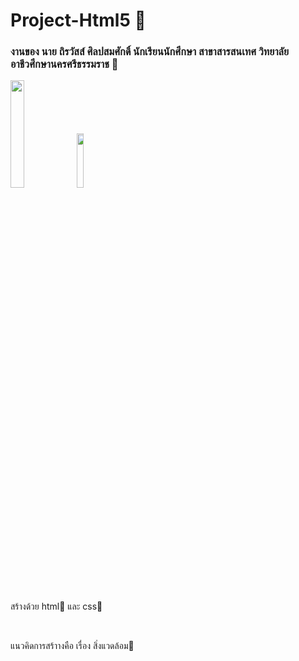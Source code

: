 # Project-Html5 🌈

<h3>งานของ นาย ถิรวัสส์ ศิลปสมศักดิ์ นักเรียนนักศึกษา สาขาสารสนเทศ วิทยาลัยอาชีวศึกษานครศรีธรรมราช 🏫</h3>

<img src="https://cdn.discordapp.com/attachments/975725000655011860/995516208759701537/html5.png" width="21%"><img src="https://cdn.discordapp.com/attachments/975725000655011860/995517566200066209/CSS3_logo_and_wordmark.svg.png" width="15%">

<p>สร้างด้วย html📙 และ css📘</p><br>

<p>แนวคิดการสร้าางคือ เรื่อง สิ่งแวดล้อม🌳</p>
